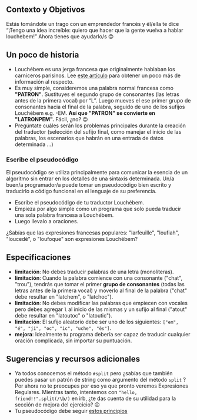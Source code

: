 ## Contexto y Objetivos

Estás tomándote un trago con un emprendedor francés y él/ella te dice “¡Tengo una idea increíble: quiero que hacer que la gente vuelva a hablar louchebem!” Ahora tienes que ayudarlo/s 😊

## Un poco de historia

* Louchébem es una jerga francesa que originalmente hablaban los carniceros parisinos. Lee [este artículo](https://en.wikipedia.org/wiki/Louch%C3%A9bem) para obtener un poco más de información al respecto.
* Es muy simple, consideremos una palabra normal francesa como **"PATRON"**. Sustituyes el segundo grupo de consonantes (las letras antes de la primera vocal) por “L”. Luego mueves el ese primer grupo de consonantes hacia el final de la palabra, seguido de uno de los sufijos Louchébem e.g. -EM. **Así que "PATRON" se convierte en "LATRONPEM".** Fácil, ¿no? 😉
* Pregúntate cuáles serán los problemas principales durante la creación del traductor (selección del sufijo final, como manejar el inicio de las palabras, los escenarios que habrán en una entrada de datos determinada ...)

### Escribe el pseudocódigo

El pseudocódigo se utiliza principalmente para comunicar la esencia de un algoritmo sin entrar en los detalles de una sintaxis determinada. Un/a buen/a programador/a puede tomar un pseudocódigo bien escrito y traducirlo a código funcional en el lenguaje de su preferencia.

* Escribe el pseudocódigo de tu traductor Louchébem.
* Empieza por algo simple como un programa que solo pueda traducir una sola palabra francesa a Louchébem.
* Luego llevalo a oraciones.

¿Sabías que las expresiones francesas populares:  "larfeuille", "loufiah", "loucedé", o "loufoque" son expresiones Louchébem?

## Especificaciones

- **limitación**: No debes traducir palabras de una letra (monolíteras).
- **limitación**: Cuando la palabra comience con una consonante ("chat", "trou"), tendrás que tomar el primer **grupo de consonantes** (todas las letras antes de la primera vocal) y moverlo al final de la palabra ("chat" debe resultar en "latchem", o "latchoc").
- **limitación**: No debes modificar las palabras que empiecen con vocales pero debes agregar `l` al inicio de las mismas y un sufijo al final  ("atout" debe resultar en  "latoutoc" o  "latoutic").
- **limitación**: El sufijo aleatorio debe ser uno de los siguientes: `["em", "é", "ji", "oc", "ic", "uche", "ès"]`.
- **mejora**: Idealmente tu programa debería ser capaz de traducir cualquier oración complicada, sin importar su puntuación.

## Sugerencias y recursos adicionales

- Ya todos conocemos el método `#split` pero ¿sabías que también puedes pasar un patrón de string como argumento del método `split` ? Por ahora no te preocupes por eso ya que pronto veremos Expresiones Regulares. Mientras tanto, intentemos con `"hello, friend!!".split(/\b/)` en irb, ¿te das cuenta de su utilidad para la sección de mejora del ejercicio? 😉
- Tu pseudocódigo debe seguir [estos principios](http://www.cs.cornell.edu/courses/cs211/2000fa/materials/using_pseudo_code.htm)
